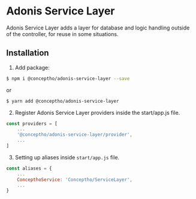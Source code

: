 # Adonis Service Layer

Adonis Service Layer adds a layer for database and logic handling outside of the controller, for reuse in some situations.

## Installation 

1. Add package: 

```bash
$ npm i @conceptho/adonis-service-layer --save
```
or 

```bash
$ yarn add @conceptho/adonis-service-layer 
```
2. Register Adonis Service Layer providers inside the start/app.js file.

```js
const providers = [
    ...
    '@conceptho/adonis-service-layer/provider',
    ...
]
```


3. Setting up aliases inside `start/app.js` file.

```js
const aliases = {
    ...
    ConcepthoService: 'Conceptho/ServiceLayer',
    ...
}
```